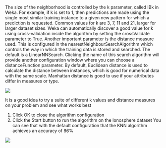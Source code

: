 The size of the neighborhood is controlled by the k parameter, called IBk in Weka. For
example, if k is set to 1, then predictions are made using the single most similar training
instance to a given new pattern for which a prediction is requested. Common values for k
are 3, 7, 11 and 21, larger for larger dataset sizes. Weka can automatically discover a good
value for k using cross-validation inside the algorithm by setting the crossValidate parameter to
True. Another important parameter is the distance measure used. This is configured in the
nearestNeighbourSearchAlgorithm which controls the way in which the training data is stored
and searched. The default is a LinearNNSearch. Clicking the name of this search algorithm will
provide another configuration window where you can choose a distanceFunction parameter. By
default, Euclidean distance is used to calculate the distance between instances, which is good
for numerical data with the same scale. Manhattan distance is good to use if your attributes
differ in measures or type.

![](https://github.com/fenago/katacoda-scenarios/raw/master/machine-learning-mastery-weka/machine-learning-mastery-weka-chapter-17/steps/images/87.png)

It is a good idea to try a suite of different k values and distance measures on your problem
and see what works best
1. Click OK to close the algorithm configuration
2. Click the Start button to run the algorithm on the Ionosphere dataset
You can see that with the default configuration that the KNN algorithm achieves an accuracy
of 86%

![](https://github.com/fenago/katacoda-scenarios/raw/master/machine-learning-mastery-weka/machine-learning-mastery-weka-chapter-17/steps/images/88.png)
